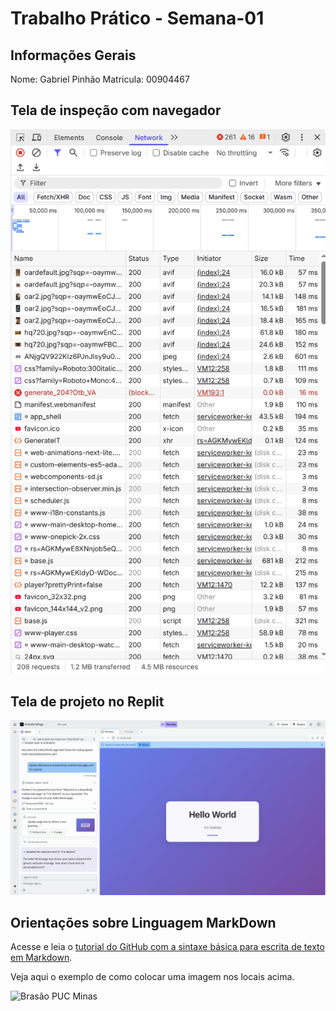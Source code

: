 # Trabalho Prático - Semana-01

## Informações Gerais

Nome: Gabriel Pinhão
Matricula: 00904467

## Tela de inspeção com navegador

![Tela de inspeção com navegador](images/print-network.png)

## Tela de projeto no Replit

![Tela de projeto no Replit](images/print-replit.png)


## Orientações sobre Linguagem MarkDown

Acesse e leia o [tutorial do GitHub com a sintaxe básica para escrita de texto em Markdown](https://docs.github.com/pt/get-started/writing-on-github/getting-started-with-writing-and-formatting-on-github/basic-writing-and-formatting-syntax).

Veja aqui o exemplo de como colocar uma imagem nos locais acima. 

![Brasão PUC Minas](images/brasao_puc.png)
